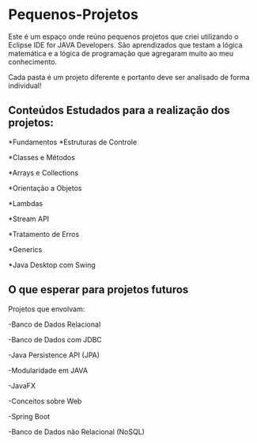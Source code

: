 # Pequenos-Projetos
Este é um espaço onde reúno pequenos projetos que criei utilizando o Eclipse IDE for JAVA Developers.
São aprendizados que testam a lógica matemática e a lógica de programação que agregaram muito ao meu conhecimento.

Cada pasta é um projeto diferente e portanto deve ser analisado de forma individual!

## Conteúdos Estudados para a realização dos projetos:

*Fundamentos
*Estruturas de Controle

*Classes e Métodos

*Arrays e Collections

*Orientação a Objetos

*Lambdas

*Stream API

*Tratamento de Erros

*Generics

*Java Desktop com Swing


## O que esperar para projetos futuros

Projetos que envolvam:

-Banco de Dados Relacional

-Banco de Dados com JDBC

-Java Persistence API (JPA)

-Modularidade em JAVA

-JavaFX

-Conceitos sobre Web

-Spring Boot

-Banco de Dados não Relacional (NoSQL)

